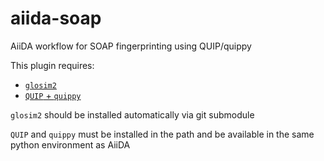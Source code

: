 # aiida-soap
AiiDA workflow for SOAP fingerprinting using QUIP/quippy

This plugin requires:
* [`glosim2`](https://github.com/cosmo-epfl/glosim2)
* [`QUIP` + `quippy`](https://github.com/libAtoms/QUIP)

`glosim2` should be installed automatically via git submodule

`QUIP` and `quippy` must be installed in the path and be available in the same python environment as AiiDA